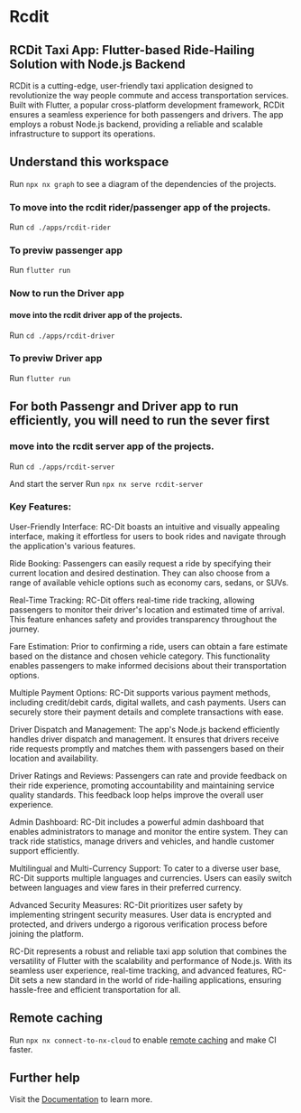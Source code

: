 # Rcdit

## RCDit Taxi App: Flutter-based Ride-Hailing Solution with Node.js Backend

RCDit is a cutting-edge, user-friendly taxi application designed to revolutionize the way people commute and access transportation services. Built with Flutter, a popular cross-platform development framework, RCDit ensures a seamless experience for both passengers and drivers. The app employs a robust Node.js backend, providing a reliable and scalable infrastructure to support its operations. 

## Understand this workspace

Run `npx nx graph` to see a diagram of the dependencies of the projects.

### To move into the rcdit rider/passenger app of the projects.
Run `cd ./apps/rcdit-rider`

### To previw passenger app
Run `flutter run `

### Now to run the Driver app

#### move into the rcdit driver app of the projects.
Run `cd ./apps/rcdit-driver`

### To previw Driver app
Run `flutter run `


## For both Passengr and Driver app to run efficiently, you will need to run the sever first

### move into the rcdit server app of the projects.
Run `cd ./apps/rcdit-server`

And start the server
Run `npx nx serve rcdit-server`


### Key Features:

User-Friendly Interface: RC-Dit boasts an intuitive and visually appealing interface, making it effortless for users to book rides and navigate through the application's various features.

Ride Booking: Passengers can easily request a ride by specifying their current location and desired destination. They can also choose from a range of available vehicle options such as economy cars, sedans, or SUVs.

Real-Time Tracking: RC-Dit offers real-time ride tracking, allowing passengers to monitor their driver's location and estimated time of arrival. This feature enhances safety and provides transparency throughout the journey.

Fare Estimation: Prior to confirming a ride, users can obtain a fare estimate based on the distance and chosen vehicle category. This functionality enables passengers to make informed decisions about their transportation options.

Multiple Payment Options: RC-Dit supports various payment methods, including credit/debit cards, digital wallets, and cash payments. Users can securely store their payment details and complete transactions with ease.

Driver Dispatch and Management: The app's Node.js backend efficiently handles driver dispatch and management. It ensures that drivers receive ride requests promptly and matches them with passengers based on their location and availability.

Driver Ratings and Reviews: Passengers can rate and provide feedback on their ride experience, promoting accountability and maintaining service quality standards. This feedback loop helps improve the overall user experience.

Admin Dashboard: RC-Dit includes a powerful admin dashboard that enables administrators to manage and monitor the entire system. They can track ride statistics, manage drivers and vehicles, and handle customer support efficiently.

Multilingual and Multi-Currency Support: To cater to a diverse user base, RC-Dit supports multiple languages and currencies. Users can easily switch between languages and view fares in their preferred currency.

Advanced Security Measures: RC-Dit prioritizes user safety by implementing stringent security measures. User data is encrypted and protected, and drivers undergo a rigorous verification process before joining the platform.

RC-Dit represents a robust and reliable taxi app solution that combines the versatility of Flutter with the scalability and performance of Node.js. With its seamless user experience, real-time tracking, and advanced features, RC-Dit sets a new standard in the world of ride-hailing applications, ensuring hassle-free and efficient transportation for all.


## Remote caching

Run `npx nx connect-to-nx-cloud` to enable [remote caching](https://nx.app) and make CI faster.

## Further help

Visit the [Documentation](https://github.com/jameszokah/rcdit) to learn more.
